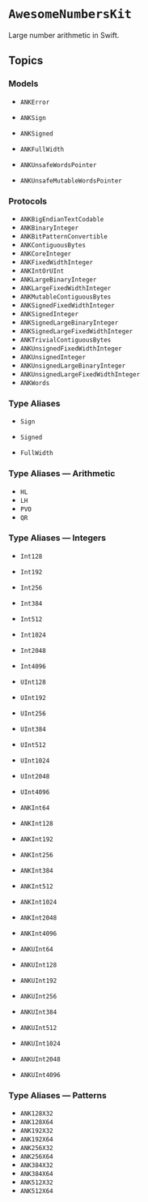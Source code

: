# ``AwesomeNumbersKit``

Large number arithmetic in Swift.

## Topics

### Models

- ``ANKError``
- ``ANKSign``
- ``ANKSigned``

- ``ANKFullWidth``
- ``ANKUnsafeWordsPointer``
- ``ANKUnsafeMutableWordsPointer``

### Protocols

- ``ANKBigEndianTextCodable``
- ``ANKBinaryInteger``
- ``ANKBitPatternConvertible``
- ``ANKContiguousBytes``
- ``ANKCoreInteger``
- ``ANKFixedWidthInteger``
- ``ANKIntOrUInt``
- ``ANKLargeBinaryInteger``
- ``ANKLargeFixedWidthInteger``
- ``ANKMutableContiguousBytes``
- ``ANKSignedFixedWidthInteger``
- ``ANKSignedInteger``
- ``ANKSignedLargeBinaryInteger``
- ``ANKSignedLargeFixedWidthInteger``
- ``ANKTrivialContiguousBytes``
- ``ANKUnsignedFixedWidthInteger``
- ``ANKUnsignedInteger``
- ``ANKUnsignedLargeBinaryInteger``
- ``ANKUnsignedLargeFixedWidthInteger``
- ``ANKWords``

### Type Aliases

- ``Sign``
- ``Signed``

- ``FullWidth``

### Type Aliases — Arithmetic

- ``HL``
- ``LH``
- ``PVO``
- ``QR``

### Type Aliases — Integers

- ``Int128``
- ``Int192``
- ``Int256``
- ``Int384``
- ``Int512``
- ``Int1024``
- ``Int2048``
- ``Int4096``

- ``UInt128``
- ``UInt192``
- ``UInt256``
- ``UInt384``
- ``UInt512``
- ``UInt1024``
- ``UInt2048``
- ``UInt4096``

- ``ANKInt64``
- ``ANKInt128``
- ``ANKInt192``
- ``ANKInt256``
- ``ANKInt384``
- ``ANKInt512``
- ``ANKInt1024``
- ``ANKInt2048``
- ``ANKInt4096``

- ``ANKUInt64``
- ``ANKUInt128``
- ``ANKUInt192``
- ``ANKUInt256``
- ``ANKUInt384``
- ``ANKUInt512``
- ``ANKUInt1024``
- ``ANKUInt2048``
- ``ANKUInt4096``

### Type Aliases — Patterns

- ``ANK128X32``
- ``ANK128X64``
- ``ANK192X32``
- ``ANK192X64``
- ``ANK256X32``
- ``ANK256X64``
- ``ANK384X32``
- ``ANK384X64``
- ``ANK512X32``
- ``ANK512X64``
